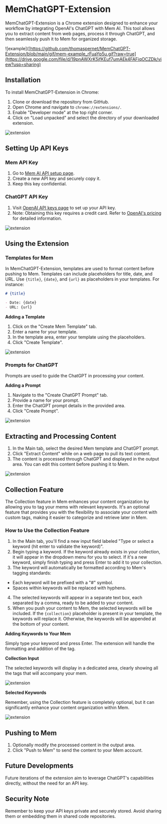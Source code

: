 # MemChatGPT-Extension

MemChatGPT-Extension is a Chrome extension designed to enhance your workflow by integrating OpenAI's ChatGPT with Mem AI. This tool allows you to extract content from web pages, process it through ChatGPT, and then seamlessly push it to Mem for organized storage.

![example]([https://github.com/thomaspernet/MemChatGPT-Extension/blob/main/gif/mem-example_rFuaYp5u.gif?raw=true](https://drive.google.com/file/d/19pnAWXrK5jfKEuf7umAEk4FAFiqOCZDk/view?usp=sharing)


## Installation

To install MemChatGPT-Extension in Chrome:

1. Clone or download the repository from GitHub.
2. Open Chrome and navigate to `chrome://extensions/`.
3. Enable "Developer mode" at the top right corner.
4. Click on "Load unpacked" and select the directory of your downloaded extension.

![extension](https://github.com/thomaspernet/MemChatGPT-Extension/blob/main/gif/extension.png?raw=true)

## Setting Up API Keys

### Mem API Key
1. Go to [Mem AI API setup page](https://mem.ai/sources/api).
2. Create a new API key and securely copy it.
3. Keep this key confidential.

### ChatGPT API Key
1. Visit [OpenAI API keys page](https://platform.openai.com/api-keys) to set up your API key.
2. Note: Obtaining this key requires a credit card. Refer to [OpenAI's pricing](https://openai.com/pricing) for detailed information.

![extension](https://github.com/thomaspernet/MemChatGPT-Extension/blob/main/gif/Example_03.png?raw=true)

## Using the Extension

### Templates for Mem
In MemChatGPT-Extension, templates are used to format content before pushing to Mem. Templates can include placeholders for title, date, and URL. Use `{title}`, `{date}`, and `{url}` as placeholders in your templates. For instance:

```markdown
# {title}

- Date: {date}
- URL: {url}
```

**Adding a Template**

1. Click on the "Create Mem Template" tab.
2. Enter a name for your template.
3. In the template area, enter your template using the placeholders.
4. Click "Create Template".

![extension](https://github.com/thomaspernet/MemChatGPT-Extension/blob/main/gif/Example_01.png?raw=true)

### Prompts for ChatGPT

Prompts are used to guide the ChatGPT in processing your content.

**Adding a Prompt**

1. Navigate to the "Create ChatGPT Prompt" tab.
2. Provide a name for your prompt.
3. Enter the ChatGPT prompt details in the provided area.
4. Click "Create Prompt".

![extension](https://github.com/thomaspernet/MemChatGPT-Extension/blob/main/gif/Example_02.png?raw=true)

## Extracting and Processing Content

1. In the Main tab, select the desired Mem template and ChatGPT prompt.
2. Click "Extract Content" while on a web page to pull its text content.
3. The content is processed through ChatGPT and displayed in the output area. You can edit this content before pushing it to Mem.

![extension](https://github.com/thomaspernet/MemChatGPT-Extension/blob/main/gif/Example_00.png?raw=true)

## Collection Feature

The Collection feature in Mem enhances your content organization by allowing you to tag your mems with relevant keywords. It's an optional feature that provides you with the flexibility to associate your content with custom tags, making it easier to categorize and retrieve later in Mem.

### How to Use the Collection Feature

1. In the Main tab, you'll find a new input field labeled "Type or select a keyword (hit enter to validate the keyword)".
2. Begin typing a keyword. If the keyword already exists in your collection, it will appear in the dropdown menu for you to select. If it's a new keyword, simply finish typing and press Enter to add it to your collection.
3. The keyword will automatically be formatted according to Mem's tagging standards:
  - Each keyword will be prefixed with a "#" symbol.
  - Spaces within keywords will be replaced with hyphens.
4. The selected keywords will appear in a separate text box, each separated by a comma, ready to be added to your content.
5. When you push your content to Mem, the selected keywords will be included. If the `{collection}` placeholder is present in your template, the keywords will replace it. Otherwise, the keywords will be appended at the bottom of your content.

**Adding Keywords to Your Mem**

Simply type your keyword and press Enter. The extension will handle the formatting and addition of the tag.

**Collection Input**

The selected keywords will display in a dedicated area, clearly showing all the tags that will accompany your mem.

![extension](https://github.com/thomaspernet/MemChatGPT-Extension/blob/main/gif/Example_04.png?raw=true)

**Selected Keywords**

Remember, using the Collection feature is completely optional, but it can significantly enhance your content organization within Mem.

![extension](https://github.com/thomaspernet/MemChatGPT-Extension/blob/main/gif/Example_05.png?raw=true)

## Pushing to Mem

1. Optionally modify the processed content in the output area.
2. Click "Push to Mem" to send the content to your Mem account.

## Future Developments

Future iterations of the extension aim to leverage ChatGPT's capabilities directly, without the need for an API key.

## Security Note
Remember to keep your API keys private and securely stored. Avoid sharing them or embedding them in shared code repositories.
